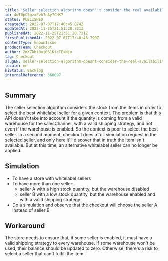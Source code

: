 ```yaml
---
title: 'Seller selection algorithm doesn''t consider the real availability of the item to choose the best option'
id: 4wT0pC5gzxFvh7nAy7CHK7
status: PUBLISHED
createdAt: 2022-07-07T17:40:45.874Z
updatedAt: 2022-11-25T21:51:20.721Z
publishedAt: 2022-11-25T21:51:20.721Z
firstPublishedAt: 2022-07-07T17:40:46.790Z
contentType: knownIssue
productTeam: Checkout
author: 2mXZkbi0oi061KicTExNjo
tag: Checkout
slugEN: seller-selection-algorithm-doesnt-consider-the-real-availability-of-the-item-to-choose-the-best-option
locale: en
kiStatus: Backlog
internalReference: 360097
---
```


## Summary


The seller selection algorithm considers the stock from the items in order to select the best whitelabel seller for a given context.
The problem is that this API doesn't take into account if the quantity is coming from a valid warehouse for the salesChannel, with a valid shipping strategy, and not even if the warehouse is enabled. So the context is poor to select the best seller.
In a second moment, checkout does a full simulation request in the selected seller, and only here it'll discover that in truth the item isn't available. But at this time, an alternative whitelabel seller can no longer be applied.



## Simulation



- To have a store with whitelabel sellers
- To have more than one seller:
  - seller A with a high stock quantity, but the warehouse disabled
  - seller B with a low stock quantity, but the warehouse enabled and with a valid shipping strategy
- Do a simulation and observe that the checkout will choose the seller A instead of seller B



## Workaround


The store needs to ensure that, if some seller is enabled, it must have a valid shipping strategy to every warehouse. If some warehouse won't be used, their balance should be updated to zero. Otherwise, there's a risk to select a seller that can't fulfill the item.

